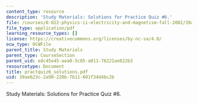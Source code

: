 ```yaml
---
content_type: resource
description: 'Study Materials: Solutions for Practice Quiz #6.'
file: /courses/8-022-physics-ii-electricity-and-magnetism-fall-2002/39ae623c2a90220b7b11601f34d4bc2b_practquiz6_solutions.pdf
file_type: application/pdf
learning_resource_types: []
license: https://creativecommons.org/licenses/by-nc-sa/4.0/
ocw_type: OCWFile
parent_title: Study Materials
parent_type: CourseSection
parent_uid: edc45e45-aea0-5c85-a011-76221ae822b3
resourcetype: Document
title: practquiz6_solutions.pdf
uid: 39ae623c-2a90-220b-7b11-601f34d4bc2b
---
```

Study Materials: Solutions for Practice Quiz #6.